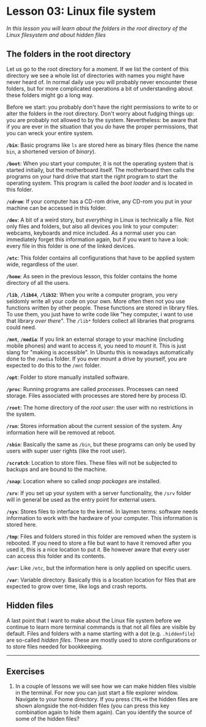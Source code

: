 # Lesson 03: Linux file system
*In this lesson you will learn about the folders in the root directory of the Linux filesystem and about hidden files*

## The folders in the root directory
Let us go to the root directory for a moment. If we list the content of this directory we see a whole list of directories with names you might have never heard of. In normal daily use you will probably never encounter these folders, but for more complicated operations a bit of understanding about these folders might go a long way.

Before we start: you probably don't have the right permissions to write to or alter the folders in the root directory. Don't worry about fudging things up: you are probably not allowed to by the system. Nevertheless: be aware that if you are ever in the situation that you *do* have the proper permissions, that you can wreck your entire system.

**`/bin`**: Basic programs like `ls` are stored here as binary files (hence the name `bin`, a shortened version of *binary*).

**`/boot`**: When you start your computer, it is not the operating system that is started initially, but the motherboard itself. The motherboard then calls the programs on your hard drive that start the right program to start the operating system. This program is called the *boot loader* and is located in this folder.

**`/cdrom`**: If your computer has a CD-rom drive, any CD-rom you put in your machine can be accessed in this folder.

**`/dev`**: A bit of a weird story, but *everything* in Linux is technically a file. Not only files and folders, but also all devices you link to your computer: webcams, keyboards and mice included. As a normal user you can immediately forget this information again, but if you want to have a look: every file in this folder is one of the linked devices.

**`/etc`**: This folder contains all configurations that have to be applied system wide, regardless of the user.

**`/home`**: As seen in the previous lesson, this folder contains the home directory of all the users.

**`/lib`**, **`/lib64`**, **`/lib32`**: When you write a computer program, you very seldomly write all your code on your own. More often then not you use functions written by other people. These functions are stored in library files. To use them, you just have to write code like "hey computer, i want to use that library *over there*". The `/lib*` folders collect all libraries that programs could need.

**`/mnt`**, **`/media`**: If you link an external storage to your machine (including mobile phones) and want to access it, you need to *mount* it. This is just slang for "making is accessible". In Ubuntu this is nowadays automatically done to the `/media` folder. If you ever mount a drive by yourself, you are expected to do this to the `/mnt` folder.

**`/opt`**: Folder to store manually installed software.

**`/proc`**: Running programs are called *processes*. Processes can need storage. Files associated with processes are stored here by process ID.

**`/root`**: The home directory of the *root user*: the user with no restrictions in the system.

**`/run`**: Stores information about the current session of the system. Any information here will be removed at reboot.

**`/sbin`**: Basically the same as `/bin`, but these programs can only be used by users with super user rights (like the root user).

**`/scratch`**: Location to store files. These files will not be subjected to backups and are bound to the machine.

**`/snap`**: Location where so called *snap packages* are installed.

**`/srv`**: If you set up your system with a server functionality, the `/srv` folder will in general be used as the entry point for external users.

**`/sys`**: Stores files to interface to the kernel. In laymen terms: software needs information to work with the hardware of your computer. This information is stored here.

**`/tmp`**: Files and folders stored in this folder are removed when the system is rebooted. If you need to store a file but want to have it removed after you used it, this is a nice location to put it. Be however aware that every user can access this folder and its contents.

**`/usr`**: Like `/etc`, but the information here is only applied on specific users.

**`/var`**: Variable directory. Basically this is a location location for files that are expected to grow over time, like logs and crash reports.

## Hidden files
A last point that I want to make about the Linux file system before we continue to learn more terminal commands is that not all files are visible by default. Files and folders with a name starting with a dot (e.g. `.hiddenfile`) are so-called *hidden files*. These are mostly used to store configurations or to store files needed for bookkeeping.

---
## Exercises
1. In a couple of lessons we will see how we can make hidden files visible in the terminal. For now you can just start a file explorer window. Navigate to your home directory. If you press `CTRL+H` the hidden files are shown alongside the not-hidden files (you can press this key combination again to hide them again). Can you identify the source of some of the hidden files?
